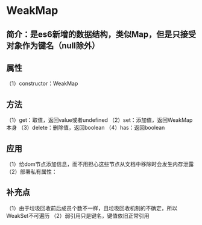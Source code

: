 # WeakMap
## 简介：是es6新增的数据结构，类似Map，但是只接受对象作为键名（null除外）
## 属性
（1）constructor：WeakMap
## 方法
（1）get：取值，返回value或者undefined
（2）set：添加值，返回WeakMap本身
（3）delete：删除值，返回boolean
（4）has：返回boolean
## 应用
（1）给dom节点添加信息，而不用担心这些节点从文档中移除时会发生内存泄露
（2）部署私有属性：
## 补充点
（1）由于垃圾回收前后成员个数不一样，且垃圾回收机制的不确定，所以WeakSet不可遍历
（2）弱引用只是键名，键值依旧正常引用